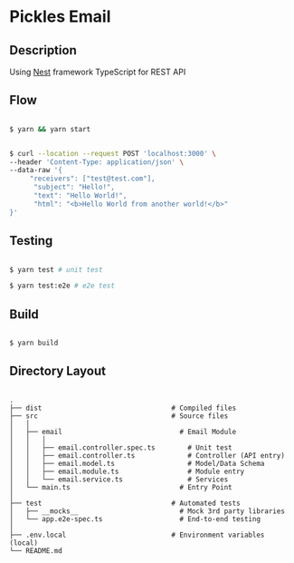 # Pickles  Email


## Description

Using [Nest](https://github.com/nestjs/nest) framework TypeScript for REST API

## Flow

```bash

$ yarn && yarn start

```

```bash

$ curl --location --request POST 'localhost:3000' \
--header 'Content-Type: application/json' \
--data-raw '{
     "receivers": ["test@test.com"],
      "subject": "Hello!",
      "text": "Hello World!",
      "html": "<b>Hello World from another world!</b>"
}'

```


## Testing

```bash

$ yarn test # unit test

$ yarn test:e2e # e2e test

```


## Build

```bash

$ yarn build

```



## Directory Layout

```

.
├── dist                                # Compiled files
├── src                                 # Source files 
│   │  
│   ├── email                             # Email Module
│   │   │ 
│   │   ├── email.controller.spec.ts        # Unit test
│   │   ├── email.controller.ts             # Controller (API entry)
│   │   ├── email.model.ts                  # Model/Data Schema
│   │   ├── email.module.ts                 # Module entry
│   │   └── email.service.ts                # Services
│   └── main.ts                           # Entry Point
│
├── test                                # Automated tests 
│   ├── __mocks__                         # Mock 3rd party libraries
│   └── app.e2e-spec.ts                   # End-to-end testing
│
├── .env.local                          # Environment variables (local)
└── README.md

```